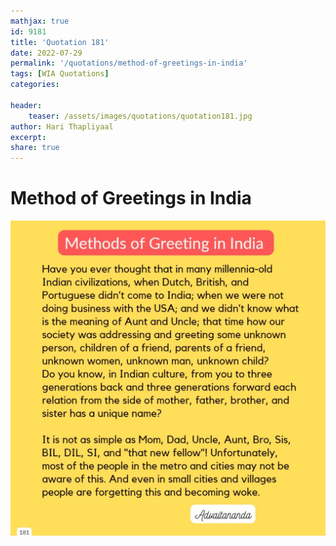 ```yaml
---
mathjax: true
id: 9181
title: 'Quotation 181'
date: 2022-07-29
permalink: '/quotations/method-of-greetings-in-india'
tags: [WIA Quotations] 
categories: 

header:
    teaser: /assets/images/quotations/quotation181.jpg
author: Hari Thapliyaal 
excerpt:
share: true 
---
```


# Method of Greetings in India

![Method of Greetings in India](/assets/images/quotations/quotation181.jpg)
